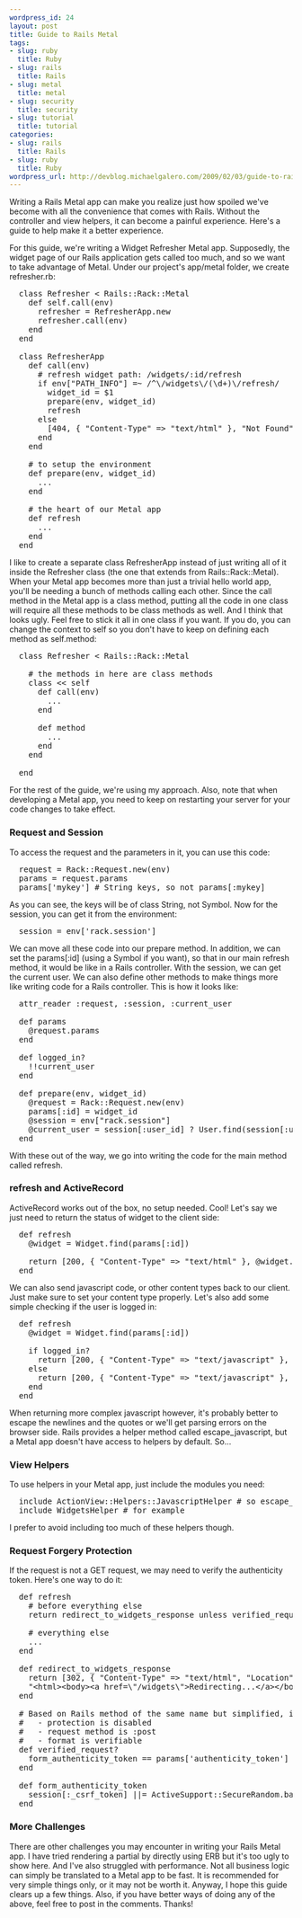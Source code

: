 ```yaml
--- 
wordpress_id: 24
layout: post
title: Guide to Rails Metal
tags: 
- slug: ruby
  title: Ruby
- slug: rails
  title: Rails
- slug: metal
  title: metal
- slug: security
  title: security
- slug: tutorial
  title: tutorial
categories: 
- slug: rails
  title: Rails
- slug: ruby
  title: Ruby
wordpress_url: http://devblog.michaelgalero.com/2009/02/03/guide-to-rails-metal/
---
```


Writing a Rails Metal app can make you realize just how spoiled we've become with all the convenience that comes with Rails. Without the controller and view helpers, it can become a painful experience. Here's a guide to help make it a better experience.

For this guide, we're writing a Widget Refresher Metal app. Supposedly, the widget page of our Rails application gets called too much, and so we want to take advantage of Metal. Under our project's app/metal folder, we create refresher.rb:

<pre>
  class Refresher &lt; Rails::Rack::Metal
    def self.call(env)
      refresher = RefresherApp.new
      refresher.call(env)
    end
  end

  class RefresherApp
    def call(env)
      # refresh widget path: /widgets/:id/refresh
      if env["PATH_INFO"] =~ /^\/widgets\/(\d+)\/refresh/
        widget_id = $1
        prepare(env, widget_id)
        refresh
      else
        [404, { "Content-Type" =&gt; "text/html" }, "Not Found"]
      end
    end

    # to setup the environment
    def prepare(env, widget_id)
      ...
    end

    # the heart of our Metal app
    def refresh
      ...
    end
  end
</pre>

I like to create a separate class RefresherApp instead of just writing all of it inside the Refresher class (the one that extends from Rails::Rack::Metal). When your Metal app becomes more than just a trivial hello world app, you'll be needing a bunch of methods calling each other. Since the call method in the Metal app is a class method, putting all the code in one class will require all these methods to be class methods as well. And I think that looks ugly. Feel free to stick it all in one class if you want. If you do, you can change the context to self so you don't have to keep on defining each method as self.method:

<pre>
  class Refresher &lt; Rails::Rack::Metal

    # the methods in here are class methods
    class &lt;&lt; self
      def call(env)
        ...
      end

      def method
        ...
      end
    end

  end
</pre>

For the rest of the guide, we're using my approach. Also, note that when developing a Metal app, you need to keep on restarting your server for your code changes to take effect.

### Request and Session

To access the request and the parameters in it, you can use this code:

<pre>
  request = Rack::Request.new(env)
  params = request.params
  params['mykey'] # String keys, so not params[:mykey]
</pre>

As you can see, the keys will be of class String, not Symbol. Now for the session, you can get it from the environment:

<pre>
  session = env['rack.session']
</pre>

We can move all these code into our prepare method. In addition, we can set the params[:id] (using a Symbol if you want), so that in our main refresh method, it would be like in a Rails controller. With the session, we can get the current user. We can also define other methods to make things more like writing code for a Rails controller. This is how it looks like:

<pre>
  attr_reader :request, :session, :current_user

  def params
    @request.params
  end

  def logged_in?
    !!current_user
  end

  def prepare(env, widget_id)
    @request = Rack::Request.new(env)
    params[:id] = widget_id
    @session = env["rack.session"]
    @current_user = session[:user_id] ? User.find(session[:user_id]) : false
  end
</pre>

With these out of the way, we go into writing the code for the main method called refresh.

### refresh and ActiveRecord

ActiveRecord works out of the box, no setup needed. Cool! Let's say we just need to return the status of widget to the client side:

<pre>
  def refresh
    @widget = Widget.find(params[:id])

    return [200, { "Content-Type" =&gt; "text/html" }, @widget.status]
  end
</pre>

We can also send javascript code, or other content types back to our client. Just make sure to set your content type properly. Let's also add some simple checking if the user is logged in:

<pre>
  def refresh
    @widget = Widget.find(params[:id])

    if logged_in?
      return [200, { "Content-Type" =&gt; "text/javascript" }, "Element.update('status', '#{@widget.status}');"]
    else
      return [200, { "Content-Type" =&gt; "text/javascript" }, "Element.update('message', 'Must be logged in for widget status to refresh');"]
    end
  end
</pre>

When returning more complex javascript however, it's probably better to escape the newlines and the quotes or we'll get parsing errors on the browser side. Rails provides a helper method called escape_javascript, but a Metal app doesn't have access to helpers by default. So...

### View Helpers

To use helpers in your Metal app, just include the modules you need:

<pre>
  include ActionView::Helpers::JavascriptHelper # so escape_javascript works
  include WidgetsHelper # for example
</pre>

I prefer to avoid including too much of these helpers though.

### Request Forgery Protection

If the request is not a GET request, we may need to verify the authenticity token. Here's one way to do it:

<pre>
  def refresh
    # before everything else
    return redirect_to_widgets_response unless verified_request?

    # everything else
    ...
  end

  def redirect_to_widgets_response
    return [302, { "Content-Type" =&gt; "text/html", "Location" =&gt; "/widgets" },
    "&lt;html&gt;&lt;body&gt;&lt;a href=\"/widgets\"&gt;Redirecting...&lt;/a&gt;&lt;/body&gt;&lt;/html&gt;"]
  end

  # Based on Rails method of the same name but simplified, i.e. no need to check if:
  #   - protection is disabled
  #   - request method is :post
  #   - format is verifiable
  def verified_request?
    form_authenticity_token == params['authenticity_token']
  end

  def form_authenticity_token
    session[:_csrf_token] ||= ActiveSupport::SecureRandom.base64(32)
  end
</pre>

### More Challenges

There are other challenges you may encounter in writing your Rails Metal app. I have tried rendering a partial by directly using ERB but it's too ugly to show here. And I've also struggled with performance. Not all business logic can simply be translated to a Metal app to be fast. It is recommended for very simple things only, or it may not be worth it. Anyway, I hope this guide clears up a few things. Also, if you have better ways of doing any of the above, feel free to post in the comments. Thanks!
